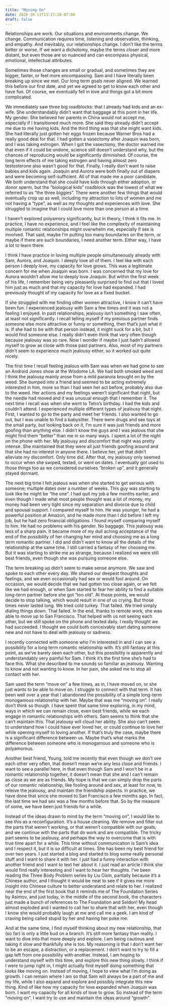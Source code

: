 ```yaml
---
title: "Moving On"
date: 2020-10-11T13:17:28-07:00
draft: false
---
```


Relationships are work. Our situations and environments change. We change. Communication requires time, listening and observation, thinking, and empathy. And inevitably, our relationships change. I don’t like the terms better or worse. If we want a dichotomy, maybe the terms closer and more distant, but even those are so nuanced and can encompass physical, emotional, intellectual attributes.

Sometimes those changes are small or gradual, and sometimes they are bigger, faster, or feel more encompassing. Sam and I have literally been breaking up since we met. Our long term goals never aligned. We learned this before our first date, and yet we agreed to get to know each other and have fun. Of course, we eventually fell in love and things got a bit more complicated.

We immediately saw three big roadblocks: that I already had kids and an ex-wife. She understandably didn’t want that baggage at this point in her life. My gender. She believed her parents in China would not accept me, especially if I transitioned much more. She said they already didn’t accept me due to me having kids. And the third thing was that she might want kids. She had literally just gotten her eggs frozen because Warner Bros had a really good deal for that. I had gotten a vasectomy after Joaquin was born, and I was taking estrogen. When I got the vasectomy, the doctor warned me that even if it could be undone, science still doesn’t understand why, but the chances of reproducing would be significantly diminished. Of course, the long term effects of me taking estrogen and having almost zero testosterone also wasn’t good for that. Finally, I really don’t want to raise babies and kids again. Joaquin and Aurora were both finally out of diapers and were becoming self-sufficient. All of that made me a poor candidate. We both understand that she could have kids through either adoption, or donor sperm, but the “biological kids” roadblock was the lowest of what we referred to as “the three biggies”. There were another few things that would eventually crop up as well, including my attraction to lots of women and me not having a “type”, as well as my thoughts and experiences with love. She struggled to imagine that I could love more than one person at a time.

I haven’t explored polyamory significantly, but in theory, I think it fits me. In practice, I have no experience, and I feel like the complexity of maintaining multiple romantic relationships might overwhelm me, especially if sex is involved. That said, maybe I’m putting too many boundaries on the term, or maybe if there are such boundaries, I need another term. Either way, I have a lot to learn there.

I think I have practice in loving multiple people simultaneously already with Sam, Aurora, and Joaquin. I deeply love all of them. I feel like with each person I deeply love, my capacity for love grows. This was a legitimate concern for me when Joaquin was born. I was concerned that my love for Aurora wouldn’t allow me to deeply love Joaquin. But within the first week of his life, I remember being very pleasantly surprised to find out that I loved him just as much and that my capacity for love had expanded. I had previously thought of my capacity for love as a fixed bucket.

If she struggled with me finding other women attractive, I know it can’t have been fun. I experienced jealousy with Sam a few times and it was not a feeling I enjoyed. In past relationships, jealousy isn’t something I saw often, at least not significantly. I recall telling myself if my previous partner finds someone else more attractive or funny or something, then that’s just what it is. If she had to be with that person instead, it might suck for a bit, but I would find someone else. I really didn’t even think that very often though because jealousy was so rare. Now I wonder if maybe I just hadn’t allowed myself to grow as close with those past partners. Also, most of my partners didn’t seem to experience much jealousy either, so it worked out quite nicely.

The first time I recall feeling jealous with Sam was when we had gone to see an Android Jones show at the Wisdome LA. We had both smoked weed and I think the jealousy mainly arose from a mild paranoia brought on by the weed. She bumped into a friend and seemed to be acting extremely interested in him, more so than I had seen her act before, probably also due to the weed. Her actions and my feelings weren’t significant that night, but the needle had moved and it was unusual enough that I remember it. The next time I recall was when she went to Tetro’s birthday. I had the kids and couldn’t attend. I experienced multiple different types of jealousy that night. First, I wanted to go to the party and meet her friends. I also wanted to go out, but I was unable to find a babysitter. There were drugs and sex toys at the small party, but looking back on it, I’m sure it was just friends and more goofing than anything else. I didn’t know the guys and I was jealous that she might find them “better” than me in so many ways. I spent a lot of the night on the phone with her. My jealousy and discomfort that night was pretty intense. She maintained that they were all just friends goofing around and that she had no interest in anyone there. I believe her, yet that didn’t alleviate my discomfort. Only time did. After that, my jealousy only seemed to occur when she swiped, texted, or went on dates. I eventually got used to those things too as we considered ourselves “broken up”, and it generally stayed dormant.

The next big time I felt jealous was when she started to get serious with someone; multiple dates over a number of weeks. This guy was starting to look like he might be “the one”. I had quit my job a few months earlier, and even though I made what most people thought was a lot of money, my money had been very tight since my separation and divorce due to child and spousal support. I compared myself to him. He was younger, he had a powerful position at Amazon, and he made more than I did before I left my job, but he had zero financial obligations. I found myself comparing myself to him. He had no problems with his gender. No baggage. This jealousy was less of a sharp pain. It became more of my dull aching acceptance of the end of the possibility of her changing her mind and choosing me as a long term romantic partner. I did and didn’t want to know all the details of the relationship at the same time. I still carried a fantasy of her choosing me. But it was starting to strike me as strange, because I realized we were still best friends, even though she was pursuing someone else.

The term breaking up didn’t seem to make sense anymore. We saw and spoke to each other every day. We shared our deepest thoughts and feelings, and we even occasionally had sex or would fool around. On occasion, we would decide that we had gotten too close again, or we felt like we had enough, or when Sam started to fear her ability to find a suitable long-term partner before she got “too old”. At those points, we would decide to stop talking, which would result in one of us crying. But those times never lasted long. We tried cold turkey. That failed. We tried simply dialing things down. That failed. In the end, thanks to remote work, she was able to move up to San Francisco. That helped with us not seeing each other, but we still spoke on the phone and texted daily. I really thought we had succeeded. I thought we could both conceivably start dating someone new and not have to deal with jealousy or sadness.

I recently connected with someone who I’m interested in and I can see a possibility for a long term romantic relationship with. It’s still fantasy at this point, as we’ve barely seen each other, but this possibility is apparently and understandably very painful for Sam. I think it’s the first time she’s had to face this. What she described to me sounds so familiar as jealousy. Wanting to know and not wanting to know. In her pain, she asked me to stop all contact with her.

Sam used the term “move on” a few times, as in, I have moved on, or she just wants to be able to move on. I struggle to connect with that term. It has been well over a year that I abandoned the possibility of a simple long-term monogamous relationship with her. Maybe that was me “moving on”. I really don’t think so though. I have spent that same time exploring, in my mind, ways in which we can remain close, even best friends, while we each engage in romantic relationships with others. Sam seems to think that she can’t maintain this. That jealousy will cloud her ability. She also can’t seem to understand how I could have ever loved her, or could continue to love her while opening myself to loving another. If that’s truly the case, maybe there is a significant difference between us. Maybe that’s what marks the difference between someone who is monogamous and someone who is polyamorous.

Another best friend, Young, told me recently that even though we don’t see each other very often, that doesn’t mean we’re any less close and friends. I want to see a parallel here, in that even though Sam and I won’t be in a romantic relationship together, it doesn’t mean that she and I can’t remain as close as we are as friends. My hope is that we can simply drop the parts of our romantic relationship, like fooling around and sex, at least for now, to releive the jealousy, and maintain the friendship aspects. In practice, we have done that since she moved to San Francisco a few months ago. In fact, the last time we had sex was a few months before that. So by the measure of some, we have been just friends for a while.

Instead of the ideas drawn to mind by the term “moving on”, I would like to see this as a reconfiguration. It’s a house cleaning. We remove and filter out the parts that weren’t working, or that weren’t compatible with our goals, and we continue with the parts that do work and are compatible. The tricky part seems to be jealousy, and perhaps the way to overcome that is with true time apart for a while. This time without communication is Sam’s idea and I respect it, but it is so difficult at times. She has been my best friend for over two years. I just started a blog and started to blog some really personal stuff and I want to share it with her. I just had a funny interaction with another friend and I want to text her about it. I just read an article I think she would find really interesting and I want to hear her thoughts. I’ve been reading the Three Body Problem series by Liu Cixin, partially because it’s a Chinese author, and I thought it would be neat to see if it gives me more insight into Chinese culture to better understand and relate to her. I realized near the end of the first book that it reminds me of The Foundation Series by Asimov, and just today, in the middle of the second book, the characters just made a bunch of references to The Foundation and Seldon! My head almost exploded and I wanted to call her to share that with her, even though I know she would probably laugh at me and call me a geek. I am kind of craving being called stupid by her and having her poke me.

And at the same time, I find myself thinking about my new relationship, that (so far) is only a little bud on a branch. It’s still more fantasy than reality. I want to dive into that more deeply and explore. I am being cautious and taking it slow and thankfully she is too. My reasoning is that I don’t want her to be an escape, a distraction, or a replacement. I don’t want to try to fill a gap left from one possibility with another. Instead, I am hoping to understand myself with this time, and explore this new thing slowly. I think if I were to jump right in, I might actually find myself doing something that looks like moving on. Instead of moving, I hope to view what I’m doing as growth. I can remain where I am so that Sam will always be a part of me and my life, while I also expand and explore and possibly integrate this new thing. Kind of like how my capacity for love expanded when Joaquin was born. I want my capacity for all kinds of love to grow. So instead of the term “moving on”, I want try to use and maintain the ideas around “growth”.
